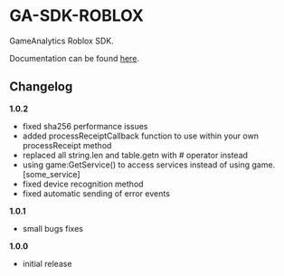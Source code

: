 GA-SDK-ROBLOX
=============

GameAnalytics Roblox SDK.

Documentation can be found [here](https://gameanalytics.com/docs/roblox-sdk).

Changelog
---------
**1.0.2**
* fixed sha256 performance issues
* added processReceiptCallback function to use within your own processReceipt method
* replaced all string.len and table.getn with # operator instead
* using game:GetService() to access services instead of using game.[some_service]
* fixed device recognition method
* fixed automatic sending of error events

**1.0.1**
* small bugs fixes

**1.0.0**
* initial release
